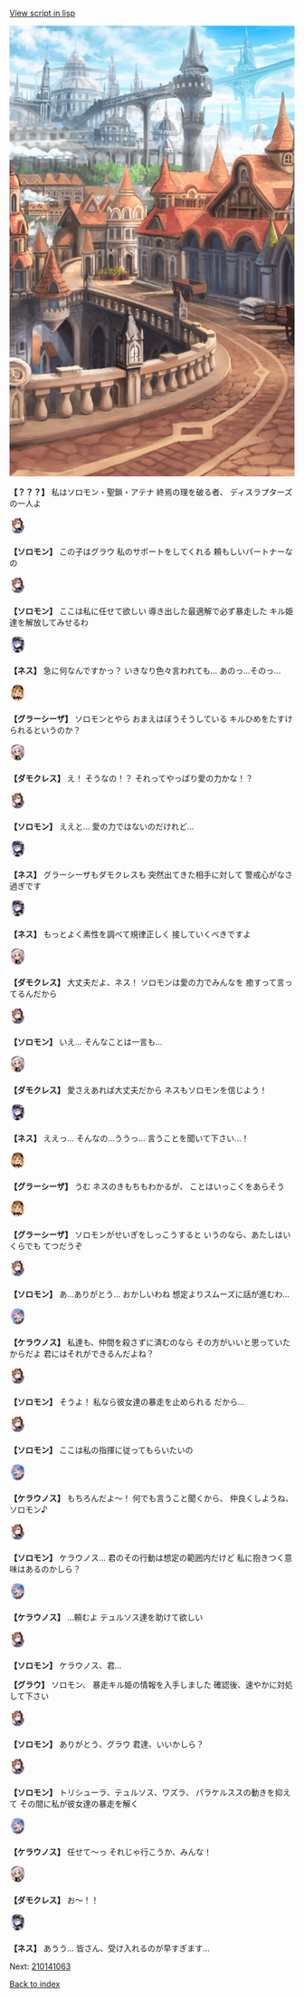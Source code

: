 [View script in lisp](../scripts/210141061.txt)

![town.png](../images/backgrounds/town.png)

**【？？？】**
私はソロモン・聖鎖・アテナ
終焉の理を破る者、
ディスラプターズの一人よ

<img src="../images/units/5503111.png" alt="5503111.png" height="34"/>

**【ソロモン】**
この子はグラウ
私のサポートをしてくれる
頼もしいパートナーなの

<img src="../images/units/5503111.png" alt="5503111.png" height="34"/>

**【ソロモン】**
ここは私に任せて欲しい
導き出した最適解で必ず暴走した
キル姫達を解放してみせるわ

<img src="../images/units/5602021.png" alt="5602021.png" height="34"/>

**【ネス】**
急に何なんですかっ？
いきなり色々言われても…
あのっ…そのっ…

<img src="../images/units/5302621.png" alt="5302621.png" height="34"/>

**【グラーシーザ】**
ソロモンとやら
おまえはぼうそうしている
キルひめをたすけられるというのか？

<img src="../images/units/5103521.png" alt="5103521.png" height="34"/>

**【ダモクレス】**
え！
そうなの！？
それってやっぱり愛の力かな！？

<img src="../images/units/5503111.png" alt="5503111.png" height="34"/>

**【ソロモン】**
ええと…
愛の力ではないのだけれど…

<img src="../images/units/5602021.png" alt="5602021.png" height="34"/>

**【ネス】**
グラーシーザもダモクレスも
突然出てきた相手に対して
警戒心がなさ過ぎです

<img src="../images/units/5602021.png" alt="5602021.png" height="34"/>

**【ネス】**
もっとよく素性を調べて規律正しく
接していくべきですよ

<img src="../images/units/5103521.png" alt="5103521.png" height="34"/>

**【ダモクレス】**
大丈夫だよ、ネス！
ソロモンは愛の力でみんなを
癒すって言ってるんだから

<img src="../images/units/5503111.png" alt="5503111.png" height="34"/>

**【ソロモン】**
いえ…
そんなことは一言も…

<img src="../images/units/5103521.png" alt="5103521.png" height="34"/>

**【ダモクレス】**
愛さえあれば大丈夫だから
ネスもソロモンを信じよう！

<img src="../images/units/5602021.png" alt="5602021.png" height="34"/>

**【ネス】**
ええっ…
そんなの…ううっ…
言うことを聞いて下さい…！

<img src="../images/units/5302621.png" alt="5302621.png" height="34"/>

**【グラーシーザ】**
うむ
ネスのきもちもわかるが、
ことはいっこくをあらそう

<img src="../images/units/5302621.png" alt="5302621.png" height="34"/>

**【グラーシーザ】**
ソロモンがせいぎをしっこうすると
いうのなら、あたしはいくらでも
てつだうぞ

<img src="../images/units/5503111.png" alt="5503111.png" height="34"/>

**【ソロモン】**
あ…ありがとう…
おかしいわね
想定よりスムーズに話が進むわ…

<img src="../images/units/500131.png" alt="500131.png" height="34"/>

**【ケラウノス】**
私達も、仲間を殺さずに済むのなら
その方がいいと思っていたからだよ
君にはそれができるんだよね？

<img src="../images/units/5503111.png" alt="5503111.png" height="34"/>

**【ソロモン】**
そうよ！
私なら彼女達の暴走を止められる
だから…

<img src="../images/units/5503111.png" alt="5503111.png" height="34"/>

**【ソロモン】**
ここは私の指揮に従ってもらいたいの

<img src="../images/units/500131.png" alt="500131.png" height="34"/>

**【ケラウノス】**
もちろんだよ～！
何でも言うこと聞くから、
仲良くしようね、ソロモン♪

<img src="../images/units/5503111.png" alt="5503111.png" height="34"/>

**【ソロモン】**
ケラウノス…
君のその行動は想定の範囲内だけど
私に抱きつく意味はあるのかしら？

<img src="../images/units/500131.png" alt="500131.png" height="34"/>

**【ケラウノス】**
…頼むよ
テュルソス達を助けて欲しい

<img src="../images/units/5503111.png" alt="5503111.png" height="34"/>

**【ソロモン】**
ケラウノス、君…

**【グラウ】**
ソロモン、
暴走キル姫の情報を入手しました
確認後、速やかに対処して下さい

<img src="../images/units/5503111.png" alt="5503111.png" height="34"/>

**【ソロモン】**
ありがとう、グラウ
君達、いいかしら？

<img src="../images/units/5503111.png" alt="5503111.png" height="34"/>

**【ソロモン】**
トリシューラ、テュルソス、ワズラ、
パラケルススの動きを抑えて
その間に私が彼女達の暴走を解く

<img src="../images/units/500131.png" alt="500131.png" height="34"/>

**【ケラウノス】**
任せて～っ
それじゃ行こうか、みんな！

<img src="../images/units/5103521.png" alt="5103521.png" height="34"/>

**【ダモクレス】**
お～！！

<img src="../images/units/5602021.png" alt="5602021.png" height="34"/>

**【ネス】**
あうう…
皆さん、受け入れるのが早すぎます…

Next: [210141063](210141063.md)

[Back to index](index.md)
